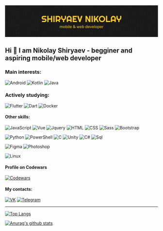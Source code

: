 ![Header](https://github.com/ShiryaevNikolay/shiryaevnikolay/blob/main/assets/banner.png)

## Hi 👋 I am Nikolay Shiryaev - begginer and aspiring mobile/web developer

### Main interests:
![Android](https://img.shields.io/badge/-Android-EEEEEE?style=flat-square&logo=android)
![Kotlin](https://img.shields.io/badge/-Kotlin-FFEB3B?style=flat-square&logo=kotlin)
![Java](https://img.shields.io/badge/-Java-DF0A14?style=flat-square&logo=java)

### Actively studying:
![Flutter](https://img.shields.io/badge/-Flutter-1976D2?style=flat-square&logo=flutter)
![Dart](https://img.shields.io/badge/-Dart-303F9F?style=flat-square&logo=dart)
![Docker](https://img.shields.io/badge/-Docker-ECEFF1?style=flat-square&logo=Docker)


#### Other skills:
![JavaScript](https://img.shields.io/badge/-JavaScript-1A237E?style=flat-square&logo=javascript)
![Vue](https://img.shields.io/badge/-Vue-43A047?style=flat-square)
![Jquery](https://img.shields.io/badge/-Jquery-455A64?style=flat-square&logo=Jquery)
![HTML](https://img.shields.io/badge/-HTML-E44D27?style=flat-square&logo=html)
![CSS](https://img.shields.io/badge/-CSS-0777BD?style=flat-square&logo=css)
![Sass](https://img.shields.io/badge/-Sass-ECEFF1?style=flat-square&logo=sass)
![Bootstrap](https://img.shields.io/badge/-Bootstrap-FFF59D?style=flat-square&logo=Bootstrap)

![Python](https://img.shields.io/badge/-Python-FFD747?style=flat-square&logo=python)
![PowerShell](https://img.shields.io/badge/-PowerShell-FFEE58?style=flat-square&logo=PowerShell)
![C](https://img.shields.io/badge/-C-F5F5F5?style=flat-square&logo=C)
![Unity](https://img.shields.io/badge/-Unity-455A64?style=flat-square&logo=Unity)
![C#](https://img.shields.io/badge/-C%23-455A64?style=flat-square&logo=C#)
![Sql](https://img.shields.io/badge/-SQL-ECEFF1?style=flat-square&logo=mysql)

![Figma](https://img.shields.io/badge/-Figma-ECEFF1?style=flat-square&logo=Figma)
![Photoshop](https://img.shields.io/badge/-Photoshop-ECEFF1?style=flat-square&logo=Photoshop)

![Linux](https://img.shields.io/badge/-Linux-1A237E?style=flat-square&logo=Linux)

#### Profile on Codewars
[![Codewars](https://img.shields.io/badge/-Codewars-ECEFF1?logoColor=A42D22&style=for-the-badge&logo=codewars)](https://www.codewars.com/users/BirBilliBob/stats)

#### My contacts:
[![VK](https://img.shields.io/badge/-VK-212121?style=for-the-badge&logo=vk)](https://vk.com/id266926982)
[![Telegram](https://img.shields.io/badge/-Telegram-212121?style=for-the-badge&logo=telegram)](https://t.me/BirBilliBob)

---

[![Top Langs](https://github-readme-stats.vercel.app/api/top-langs/?username=shiryaevnikolay&layout=compact&langs_count=10)](https://github.com/anuraghazra/github-readme-stats)

[![Anurag's github stats](https://github-readme-stats.vercel.app/api?username=shiryaevnikolay&show_icons=true)](https://github.com/anuraghazra/github-readme-stats)